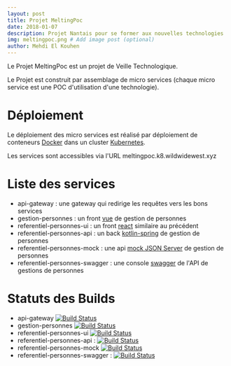 ```yaml
---
layout: post
title: Projet MeltingPoc
date: 2018-01-07
description: Projet Nantais pour se former aux nouvelles technologies
img: meltingpoc.png # Add image post (optional)
author: Mehdi El Kouhen
---
```


Le Projet MeltingPoc est un projet de Veille Technologique. 

Le Projet est construit par assemblage de micro services (chaque micro service est une POC d'utilisation d'une technologie).

# Déploiement 

Le déploiement des micro services est réalisé par déploiement de conteneurs [Docker](https://www.docker.com/) dans un cluster [Kubernetes](https://kubernetes.io/).

Les services sont accessibles via l'URL meltingpoc.k8.wildwidewest.xyz

# Liste des services

* api-gateway : une gateway qui redirige les requêtes vers les bons services
* gestion-personnes : un front [vue](https://meltingpoc.k8.wildwidewest.xyz/gestion-personnes-vue/) de gestion de personnes
* referentiel-personnes-ui : un front [react](https://meltingpoc.k8.wildwidewest.xyz/gestion-personnes-react/) similaire au précédent
* referentiel-personnes-api : un back [kotlin-spring](https://meltingpoc.k8.wildwidewest.xyz/api-personnes) de gestion de personnes
* referentiel-personnes-mock : une api [mock JSON Server](http://meltingpoc.k8.wildwidewest.xyz/api-personnes-mock) de gestion de personnes
* referentiel-personnes-swagger : une console [swagger](https://meltingpoc.k8.wildwidewest.xyz/api-personnes-swagger/) de l'API de gestions de personnes

# Statuts des Builds

* api-gateway [![Build Status](http://jenkins.k8.wildwidewest.xyz/buildStatus/icon?job=api-gateway/master)](http://jenkins.k8.wildwidewest.xyz/view/MELTING_POC/job/api-gateway/job/master/)
* gestion-personnes [![Build Status](http://jenkins.k8.wildwidewest.xyz/buildStatus/icon?job=gestion-personnes/master)](http://jenkins.k8.wildwidewest.xyz/view/MELTING_POC/job/gestion-personnes/job/master/)
* referentiel-personnes-ui [![Build Status](http://jenkins.k8.wildwidewest.xyz/buildStatus/icon?job=referentiel-personnes-ui/master)](http://jenkins.k8.wildwidewest.xyz/view/MELTING_POC/job/referentiel-personnes-ui/job/master/)
* referentiel-personnes-api : [![Build Status](http://jenkins.wildwidewest.xyz/buildStatus/icon?job=referentiel-personnes-api/master)](http://jenkins.wildwidewest.xyz/view/MELTING_POC/job/referentiel-personnes-api/job/master/)
* referentiel-personnes-mock [![Build Status](http://jenkins.k8.wildwidewest.xyz/buildStatus/icon?job=referentiel-personnes-mock/master)](http://jenkins.k8.wildwidewest.xyz/job/referentiel-personnes-mock/job/master/)
* referentiel-personnes-swagger : [![Build Status](http://jenkins.k8.wildwidewest.xyz/buildStatus/icon?job=referentiel-personnes-swagger/master)](http://jenkins.k8.wildwidewest.xyz/view/MELTING_POC/job/referentiel-personnes-swagger/job/master/)


